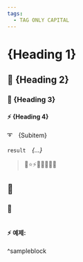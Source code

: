 ```yaml
---
tags:
  - TAG ONLY CAPITAL
---
```


# {Heading 1}
## 🎇 {Heading 2}
### 📌 {Heading 3}
#### ⚡ {Heading 4}

➰　{Subitem}

`result`　*{...}*

> 🌟⭐⚡🔥🎇🎆🎈✨

## 🎇 
### 📌 
```Python

```
#### ⚡ 예제: 

^sampleblock